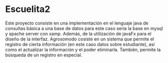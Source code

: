 # Escuelita2
Este proyecto consiste en una implementación en el lenguaje java de consultas básica a una base de datos para este caso seria la base en mysql y apache server con xamp. Además, de la utilización de javaFx para el diseño de la interfaz. Agrosomodo cosiste en un sistema que permite el registro de cierta información (en este caso datos sobre estudiante), así como el actualizar la información y el poder eliminarla. También, permite la búsqueda de un registro en especial.
